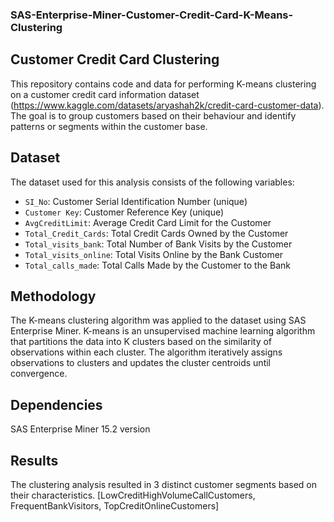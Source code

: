 ### SAS-Enterprise-Miner-Customer-Credit-Card-K-Means-Clustering

## Customer Credit Card Clustering

This repository contains code and data for performing K-means clustering on a customer credit card information dataset (https://www.kaggle.com/datasets/aryashah2k/credit-card-customer-data). The goal is to group customers based on their behaviour and identify patterns or segments within the customer base.

## Dataset

The dataset used for this analysis consists of the following variables:

- `SI_No`: Customer Serial Identification Number (unique)
- `Customer Key`: Customer Reference Key (unique)
- `AvgCreditLimit`: Average Credit Card Limit for the Customer
- `Total_Credit_Cards`: Total Credit Cards Owned by the Customer
- `Total_visits_bank`: Total Number of Bank Visits by the Customer
- `Total_visits_online`: Total Visits Online by the Bank Customer
- `Total_calls_made`: Total Calls Made by the Customer to the Bank

## Methodology

The K-means clustering algorithm was applied to the dataset using SAS Enterprise Miner. K-means is an unsupervised machine learning algorithm that partitions the data into K clusters based on the similarity of observations within each cluster. The algorithm iteratively assigns observations to clusters and updates the cluster centroids until convergence.

## Dependencies

SAS Enterprise Miner 15.2 version

## Results

The clustering analysis resulted in 3 distinct customer segments based on their characteristics. [LowCreditHighVolumeCallCustomers, FrequentBankVisitors, TopCreditOnlineCustomers]


